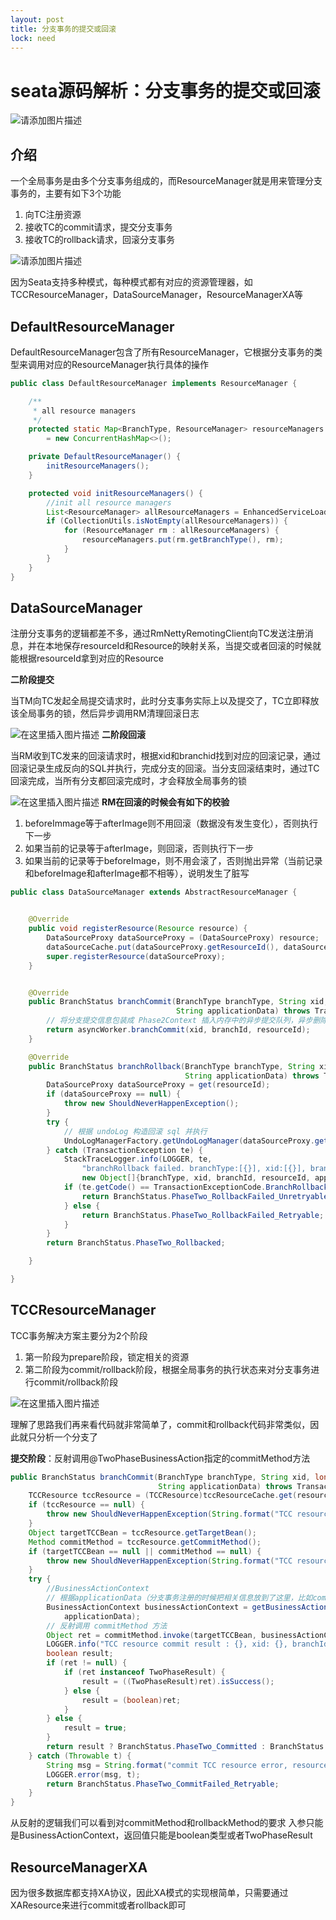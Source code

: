```yaml
---
layout: post
title: 分支事务的提交或回滚
lock: need
---
```


# seata源码解析：分支事务的提交或回滚

![请添加图片描述](https://img-blog.csdnimg.cn/38df98466cd74d09a8fbcb5a57248282.jpg?)
## 介绍
一个全局事务是由多个分支事务组成的，而ResourceManager就是用来管理分支事务的，主要有如下3个功能

1. 向TC注册资源
2. 接收TC的commit请求，提交分支事务
3. 接收TC的rollback请求，回滚分支事务

![请添加图片描述](https://img-blog.csdnimg.cn/a1019fab4abf49f287540248b6c562c2.png?)

因为Seata支持多种模式，每种模式都有对应的资源管理器，如TCCResourceManager，DataSourceManager，ResourceManagerXA等

## DefaultResourceManager
DefaultResourceManager包含了所有ResourceManager，它根据分支事务的类型来调用对应的ResourceManager执行具体的操作
```java
public class DefaultResourceManager implements ResourceManager {

    /**
     * all resource managers
     */
    protected static Map<BranchType, ResourceManager> resourceManagers
        = new ConcurrentHashMap<>();

    private DefaultResourceManager() {
        initResourceManagers();
    }

    protected void initResourceManagers() {
        //init all resource managers
        List<ResourceManager> allResourceManagers = EnhancedServiceLoader.loadAll(ResourceManager.class);
        if (CollectionUtils.isNotEmpty(allResourceManagers)) {
            for (ResourceManager rm : allResourceManagers) {
                resourceManagers.put(rm.getBranchType(), rm);
            }
        }
    }   
}
```

## DataSourceManager
注册分支事务的逻辑都差不多，通过RmNettyRemotingClient向TC发送注册消息，并在本地保存resourceId和Resource的映射关系，当提交或者回滚的时候就能根据resourceId拿到对应的Resource

**二阶段提交**

当TM向TC发起全局提交请求时，此时分支事务实际上以及提交了，TC立即释放该全局事务的锁，然后异步调用RM清理回滚日志

![在这里插入图片描述](https://img-blog.csdnimg.cn/99b89c9105b64d3a9d580648f198bf53.png?)
**二阶段回滚**

当RM收到TC发来的回滚请求时，根据xid和branchid找到对应的回滚记录，通过回滚记录生成反向的SQL并执行，完成分支的回滚。当分支回滚结束时，通过TC回滚完成，当所有分支都回滚完成时，才会释放全局事务的锁

![在这里插入图片描述](https://img-blog.csdnimg.cn/97f8fc9ba2c14963b82863e050bba58a.png?)
**RM在回滚的时候会有如下的校验**

1. beforeImmage等于afterImage则不用回滚（数据没有发生变化），否则执行下一步
2. 如果当前的记录等于afterImage，则回滚，否则执行下一步
3. 如果当前的记录等于beforeImage，则不用会滚了，否则抛出异常（当前记录和beforeImage和afterImage都不相等），说明发生了脏写

```java
public class DataSourceManager extends AbstractResourceManager {


    @Override
    public void registerResource(Resource resource) {
        DataSourceProxy dataSourceProxy = (DataSourceProxy) resource;
        dataSourceCache.put(dataSourceProxy.getResourceId(), dataSourceProxy);
        super.registerResource(dataSourceProxy);
    }


    @Override
    public BranchStatus branchCommit(BranchType branchType, String xid, long branchId, String resourceId,
                                     String applicationData) throws TransactionException {
        // 将分支提交信息包装成 Phase2Context 插入内存中的异步提交队列，异步删除undoLog
        return asyncWorker.branchCommit(xid, branchId, resourceId);
    }

    @Override
    public BranchStatus branchRollback(BranchType branchType, String xid, long branchId, String resourceId,
                                       String applicationData) throws TransactionException {
        DataSourceProxy dataSourceProxy = get(resourceId);
        if (dataSourceProxy == null) {
            throw new ShouldNeverHappenException();
        }
        try {
            // 根据 undoLog 构造回滚 sql 并执行
            UndoLogManagerFactory.getUndoLogManager(dataSourceProxy.getDbType()).undo(dataSourceProxy, xid, branchId);
        } catch (TransactionException te) {
            StackTraceLogger.info(LOGGER, te,
                "branchRollback failed. branchType:[{}], xid:[{}], branchId:[{}], resourceId:[{}], applicationData:[{}]. reason:[{}]",
                new Object[]{branchType, xid, branchId, resourceId, applicationData, te.getMessage()});
            if (te.getCode() == TransactionExceptionCode.BranchRollbackFailed_Unretriable) {
                return BranchStatus.PhaseTwo_RollbackFailed_Unretryable;
            } else {
                return BranchStatus.PhaseTwo_RollbackFailed_Retryable;
            }
        }
        return BranchStatus.PhaseTwo_Rollbacked;

    }

}
```

## TCCResourceManager
TCC事务解决方案主要分为2个阶段
1. 第一阶段为prepare阶段，锁定相关的资源
2. 第二阶段为commit/rollback阶段，根据全局事务的执行状态来对分支事务进行commit/rollback阶段

![在这里插入图片描述](https://img-blog.csdnimg.cn/527d5d6d4ac74a3d874f6f599ccca321.png?)

理解了思路我们再来看代码就非常简单了，commit和rollback代码非常类似，因此就只分析一个分支了

**提交阶段**：反射调用@TwoPhaseBusinessAction指定的commitMethod方法


```java
public BranchStatus branchCommit(BranchType branchType, String xid, long branchId, String resourceId,
                                 String applicationData) throws TransactionException {
    TCCResource tccResource = (TCCResource)tccResourceCache.get(resourceId);
    if (tccResource == null) {
        throw new ShouldNeverHappenException(String.format("TCC resource is not exist, resourceId: %s", resourceId));
    }
    Object targetTCCBean = tccResource.getTargetBean();
    Method commitMethod = tccResource.getCommitMethod();
    if (targetTCCBean == null || commitMethod == null) {
        throw new ShouldNeverHappenException(String.format("TCC resource is not available, resourceId: %s", resourceId));
    }
    try {
        //BusinessActionContext
        // 根据applicationData（分支事务注册的时候把相关信息放到了这里，比如commitMethod，rollbackMethod），xid等重新构建BusinessActionContext
        BusinessActionContext businessActionContext = getBusinessActionContext(xid, branchId, resourceId,
            applicationData);
        // 反射调用 commitMethod 方法
        Object ret = commitMethod.invoke(targetTCCBean, businessActionContext);
        LOGGER.info("TCC resource commit result : {}, xid: {}, branchId: {}, resourceId: {}", ret, xid, branchId, resourceId);
        boolean result;
        if (ret != null) {
            if (ret instanceof TwoPhaseResult) {
                result = ((TwoPhaseResult)ret).isSuccess();
            } else {
                result = (boolean)ret;
            }
        } else {
            result = true;
        }
        return result ? BranchStatus.PhaseTwo_Committed : BranchStatus.PhaseTwo_CommitFailed_Retryable;
    } catch (Throwable t) {
        String msg = String.format("commit TCC resource error, resourceId: %s, xid: %s.", resourceId, xid);
        LOGGER.error(msg, t);
        return BranchStatus.PhaseTwo_CommitFailed_Retryable;
    }
}
```

从反射的逻辑我们可以看到对commitMethod和rollbackMethod的要求
入参只能是BusinessActionContext，返回值只能是boolean类型或者TwoPhaseResult

## ResourceManagerXA
因为很多数据库都支持XA协议，因此XA模式的实现根简单，只需要通过XAResource来进行commit或者rollback即可